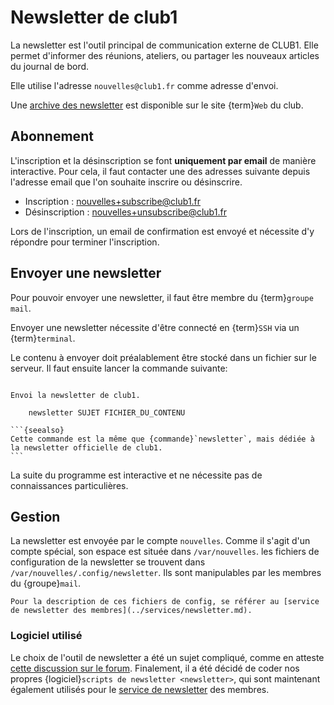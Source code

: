 Newsletter de club1
===================

La newsletter est l'outil principal de communication externe de CLUB1.
Elle permet d'informer des réunions, ateliers, ou partager les nouveaux articles du journal de bord.

Elle utilise l'adresse `nouvelles@club1.fr` comme adresse d'envoi.

Une [archive des newsletter](https://club1.fr/newsletters) est disponible sur le site {term}`Web` du club.

Abonnement
----------

L'inscription et la désinscription se font __uniquement par email__ de manière interactive.
Pour cela, il faut contacter une des adresses suivante depuis l'adresse email que l'on souhaite inscrire ou désinscrire.

- Inscription : <nouvelles+subscribe@club1.fr>
- Désinscription : <nouvelles+unsubscribe@club1.fr>

Lors de l'inscription,
un email de confirmation est envoyé et nécessite d'y répondre pour terminer l'inscription.

Envoyer une newsletter
----------------------

Pour pouvoir envoyer une newsletter, il faut être membre du {term}`groupe` `mail`.

Envoyer une newsletter nécessite d'être connecté en {term}`SSH` via un {term}`terminal`.

Le contenu à envoyer doit préalablement être stocké dans un fichier sur le serveur.
Il faut ensuite lancer la commande suivante:

````{commande} newsletter-club1

Envoi la newsletter de club1.

    newsletter SUJET FICHIER_DU_CONTENU

```{seealso}
Cette commande est la même que {commande}`newsletter`, mais dédiée à la newsletter officielle de club1.
```
````

La suite du programme est interactive et ne nécessite pas de connaissances particulières.


Gestion
-------

La newsletter est envoyée par le compte `nouvelles`.
Comme il s'agit d'un compte spécial, son espace est située dans `/var/nouvelles`.
les fichiers de configuration de la newsletter se trouvent dans `/var/nouvelles/.config/newsletter`.
Ils sont manipulables par les membres du {groupe}`mail`.

```{seealso}
Pour la description de ces fichiers de config, se référer au [service de newsletter des membres](../services/newsletter.md).
```


### Logiciel utilisé

Le choix de l'outil de newsletter a été un sujet compliqué,
comme en atteste [cette discussion sur le forum](https://forum.club1.fr/d/69).
Finalement, il a été décidé de coder nos propres {logiciel}`scripts de newsletter <newsletter>`,
qui sont maintenant également utilisés pour le [service de newsletter](../services/newsletter.md) des membres.
